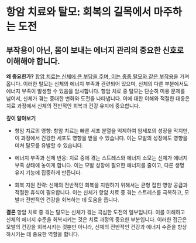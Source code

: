 ﻿


# 항암 치료와 탈모: 회복의 길목에서 마주하는 도전

## 부작용이 아닌, 몸이 보내는 에너지 관리의 중요한 신호로 이해해야 합니다.

**왜 중요한가?** 
[항암 치료는 신체에 큰 부담을 주며, 이는 종종 탈모와 같은 부작용](https://frontier-three.vercel.app/kr/m04/m0401/m040106/m04010601)을 가져옵니다. 이러한 탈모는 신체의 에너지 부족과 관련되어 있으며, 신체의 다른 부분에서도 에너지 부족이 발생할 수 있음을 암시합니다. 항암 치료 중 탈모는 단순히 미용 문제를 넘어서, 신체가 겪는 중대한 변화와 도전을 나타냅니다. 이에 대한 이해와 적절한 대응은 치료 과정에서 신체의 전반적인 회복과 건강 유지에 중요합니다. 

**깊이 알아보기** 

- 항암 치료의 영향: 항암 치료는 빠른 세포 분열을 억제하여 암세포의 성장을 막지만, 이 과정에서 건강한 세포도 영향을 받을 수 있습니다. 이는 모발의 성장에도 영향을 미쳐 탈모를 유발할 수 있습니다. 

- 에너지 부족과 신체 반응: 치료 중에 겪는 스트레스와 에너지 소모는 신체가 에너지 부족 상태에 놓이게 합니다. 이는 모발 성장에 필요한 에너지를 줄이고, 다른 생명 유지 기능에 집중하게 만듭니다. 

- 회복 지원 전략: 신체의 전반적인 회복을 지원하기 위해서는 균형 잡힌 영양 공급과 적절한 휴식이 필요합니다. 이는 신체가 항암 치료 중 겪는 스트레스를 극복하고, 모발과 전반적인 건강을 회복하는 데 도움을 줍니다. 

**결론**
항암 치료 중 겪는 탈모는 신체가 겪는 극심한 도전의 일부입니다. 이를 이해하고 신체의 에너지 수준을 회복시키는 것은 치료 과정의 중요한 부분입니다. 이러한 접근은 모발의 건강을 회복시키는 것뿐만 아니라, 신체의 전반적인 건강과 에너지 수준을 향상하시키는 데 중요한 역할을 합니다.

<!--stackedit_data:
eyJoaXN0b3J5IjpbLTE1ODQ0ODA1OSwxMjIyMTM2OTczXX0=
-->